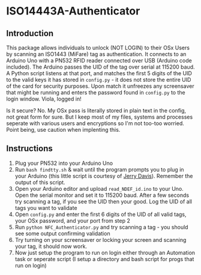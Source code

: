 ISO14443A-Authenticator
======

Introduction
------------
This package allows individuals to unlock (NOT LOGIN) to their OSx Users by scanning an ISO1443 (MiFare) tag as authentication.
It connects to an Arduino Uno with a PN532 RFID reader connected over USB (Arduino code included). The Arduino passes the UID of the tag over serial at 115200 baud. A Python script listens at that port, and matches the first 5 digits of the UID to the valid keys it has stored in `config.py` - it does not store the entire UID of the card for security purposes. Upon match it unfreezes any screensaver that might be running and enters the password found in `config.py` to the login window. Viola, logged in!

Is it secure? No. My OSx pass is literally stored in plain text in the config, not great form for sure. But I keep most of my files, systems and processes seperate with various users and encryptions so I'm not too-too worried. Point being, use caution when implenting this. 


Instructions
------------
1. Plug your PN532 into your Arduino Uno
2. Run `bash findtty.sh` & wait until the program prompts you to plug in your Arduino (this little script is courtesy of [Jerry Davis](https://gist.github.com/lanhed/dcb652c83f032fea31c9)). Remember the output of this script.
3. Open your Arduino editor and upload `read_NDEF_id.ino` to your Uno. Open the serial monitor and set it to 115200 baud. After a few seconds try scanning a tag, if you see the UID then your good. Log the UID of all tags you want to validate
4. Open `config.py` and enter the first 6 digits of the UID of all valid tags, your OSx password, and your port from step 2
5. Run `python NFC_Authenticator.py` and try scanning a tag - you should see some output confirming validation
6. Try turning on your screensaver or locking your screen and scanning your tag, it should now work.
7. Now just setup the program to run on login either through an Automation task or seperate script (I setup a directory and bash script for progs that run on login)
